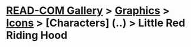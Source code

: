# [READ-COM Gallery](../../../..) > [Graphics](../../..) > [Icons](../..) > [Characters] (..) > Little Red Riding Hood